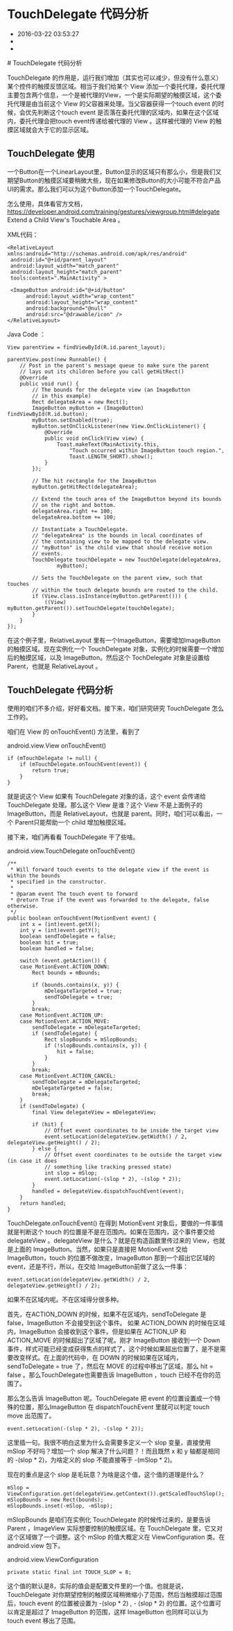 # TouchDelegate 代码分析
- 2016-03-22 03:53:27
- 
- 

<!--markdown--># TouchDelegate 代码分析

TouchDelegate 的作用是，运行我们增加（其实也可以减少，但没有什么意义）某个控件的触摸反馈区域。相当于我们给某个 View 添加一个委托代理，委托代理主要包含两个信息，一个是被代理的View，一个是实际期望的触摸区域，这个委托代理是由当前这个 View 的父容器来处理。当父容器获得一个touch event 的时候，会优先判断这个touch event 是否落在委托代理的区域内，如果在这个区域内，委托代理会把touch event传递给被代理的 View 。这样被代理的 View 的触摸区域就会大于它的显示区域。

## TouchDelegate 使用

一个Button在一个LinearLayout里，Button显示的区域只有那么小，但是我们又期望Button的触摸区域要稍微大些，现在如果修改Button的大小可能不符合产品UI的需求。那么我们可以为这个Button添加一个TouchDelegate。

怎么使用，具体看官方文档，<https://developer.android.com/training/gestures/viewgroup.html#delegate> Extend a Child View's Touchable Area 。

XML代码：

    <RelativeLayout xmlns:android="http://schemas.android.com/apk/res/android"
     android:id="@+id/parent_layout"
     android:layout_width="match_parent"
     android:layout_height="match_parent"
     tools:context=".MainActivity" >
 
     <ImageButton android:id="@+id/button"
          android:layout_width="wrap_content"
          android:layout_height="wrap_content"
          android:background="@null"
          android:src="@drawable/icon" />
    </RelativeLayout>


Java Code ： 

    View parentView = findViewById(R.id.parent_layout);
        
    parentView.post(new Runnable() {
        // Post in the parent's message queue to make sure the parent
        // lays out its children before you call getHitRect()
        @Override
        public void run() {
            // The bounds for the delegate view (an ImageButton
            // in this example)
            Rect delegateArea = new Rect();
            ImageButton myButton = (ImageButton) findViewById(R.id.button);
            myButton.setEnabled(true);
            myButton.setOnClickListener(new View.OnClickListener() {
                @Override
                public void onClick(View view) {
                    Toast.makeText(MainActivity.this, 
                        "Touch occurred within ImageButton touch region.", 
                        Toast.LENGTH_SHORT).show();
                }
            });
     
            // The hit rectangle for the ImageButton
            myButton.getHitRect(delegateArea);
            
            // Extend the touch area of the ImageButton beyond its bounds
            // on the right and bottom.
            delegateArea.right += 100;
            delegateArea.bottom += 100;
            
            // Instantiate a TouchDelegate.
            // "delegateArea" is the bounds in local coordinates of 
            // the containing view to be mapped to the delegate view.
            // "myButton" is the child view that should receive motion
            // events.
            TouchDelegate touchDelegate = new TouchDelegate(delegateArea, 
                    myButton);
     
            // Sets the TouchDelegate on the parent view, such that touches 
            // within the touch delegate bounds are routed to the child.
            if (View.class.isInstance(myButton.getParent())) {
                ((View) myButton.getParent()).setTouchDelegate(touchDelegate);
            }
        }
    });

在这个例子里，RelativeLayout 里有一个ImageButton，需要增加ImageButton的触摸区域。现在实例化一个 TouchDelegate 对象，实例化的时候需要一个增加后的触摸区域，以及 ImageButton。然后这个 TochDelegate 对象是设置给 Parent，也就是 RelativeLayout 。

## TouchDelegate 代码分析

使用的咱们不多介绍，好好看文档。接下来，咱们研究研究 TouchDelegate 怎么工作的。

咱们在 View 的 onTouchEvent() 方法里，看到了

android.view.View onTouchEvent()

    if (mTouchDelegate != null) {
        if (mTouchDelegate.onTouchEvent(event)) {
            return true;
        }
    }

就是说这个 View 如果有 TouchDelegate 对象的话，这个 event 会传递给 TouchDelegate 处理。那么这个 View 是谁？这个 View 不是上面例子的 ImageButton，而是 RelativeLayout，也就是 parent。同时，咱们可以看出，一个 Parent只能帮助一个 child 增加触摸区域。

接下来，咱们再看看 TouchDelegate 干了些啥。

android.view.TouchDelegate onTouchEvent() 

    /**
     * Will forward touch events to the delegate view if the event is within the bounds
     * specified in the constructor.
     * 
     * @param event The touch event to forward
     * @return True if the event was forwarded to the delegate, false otherwise.
     */
    public boolean onTouchEvent(MotionEvent event) {
        int x = (int)event.getX();
        int y = (int)event.getY();
        boolean sendToDelegate = false;
        boolean hit = true;
        boolean handled = false;

        switch (event.getAction()) {
        case MotionEvent.ACTION_DOWN:
            Rect bounds = mBounds;

            if (bounds.contains(x, y)) {
                mDelegateTargeted = true;
                sendToDelegate = true;
            }
            break;
        case MotionEvent.ACTION_UP:
        case MotionEvent.ACTION_MOVE:
            sendToDelegate = mDelegateTargeted;
            if (sendToDelegate) {
                Rect slopBounds = mSlopBounds;
                if (!slopBounds.contains(x, y)) {
                    hit = false;
                }
            }
            break;
        case MotionEvent.ACTION_CANCEL:
            sendToDelegate = mDelegateTargeted;
            mDelegateTargeted = false;
            break;
        }
        if (sendToDelegate) {
            final View delegateView = mDelegateView;
            
            if (hit) {
                // Offset event coordinates to be inside the target view
                event.setLocation(delegateView.getWidth() / 2, delegateView.getHeight() / 2);
            } else {
                // Offset event coordinates to be outside the target view (in case it does
                // something like tracking pressed state)
                int slop = mSlop;
                event.setLocation(-(slop * 2), -(slop * 2));
            }
            handled = delegateView.dispatchTouchEvent(event);
        }
        return handled;
    }


TouchDelegate.onTouchEvent() 在得到 MotionEvent 对象后，要做的一件事情就是判断这个 touch 的位置是不是在范围内。如果在范围内，这个事件要交给 delegateView 。delegateView 是什么？就是在构造函数里传过来的 View，也就是上面的 ImageButton。当然，如果只是直接把 MotionEvent 交给 ImageButton，touch 的位置不做改变，ImageButton 那到一个超出它区域的event，还是不行，所以，在交给 ImageButton前做了这么一件事： 

    event.setLocation(delegateView.getWidth() / 2, delegateView.getHeight() / 2);

如果不在区域内呢。不在区域得分很多种。

首先，在ACTION_DOWN 的时候，如果不在区域内，sendToDelegate 是 false，ImageButton 不会接受到这个事件。
如果 ACTION_DOWN 的时候在区域内，ImageButton 会接收到这个事件。但是如果在 ACTION_UP 和 ACTION_MOVE 的时候超出了区域了呢。刚才 ImageButton 接收到一个 Down 事件，样式可能已经变成获得焦点的样式了，这个时候如果超出位置了，是不是需要改变样式。在上面的代码中，在 DOWN 的时候如果在区域内，sendToDelegate = true 了，然后在 MOVE 的过程中移出了区域，那么 hit = false 。那么TouchDelegate也需要告诉 ImageButton ，touch 已经不在你的范围了。

那么怎么告诉 ImageButton 呢。TouchDelegate 把 event 的位置设置成一个特殊的位置，那么ImageButton 在 dispatchTouchEvent 里就可以判定 touch move 出范围了。

	event.setLocation(-(slop * 2), -(slop * 2));

这里插一句。我很不明白这里为什么会需要多定义一个 slop 变量，直接使用 mSlop 不好吗？增加一个 slop 解决了什么问题？！而且既然 x 和 y 轴都是相同的 -(slop * 2)，为啥定义的 slop 不能直接等于 -(mSlop * 2)。

现在的重点是这个 slop 是毛玩意？为啥是这个值，这个值的道理是什么？

	mSlop = ViewConfiguration.get(delegateView.getContext()).getScaledTouchSlop();
	mSlopBounds = new Rect(bounds);
	mSlopBounds.inset(-mSlop, -mSlop);

mSlopBounds 是咱们在实例化 TouchDelegate 的时候传过来的，是要告诉 Parent ，ImageView 实际想要控制的触摸区域。在 TouchDelegate 里，它又对这个区域做了一个调整。这个 mSlop 的值大概定义在 ViewConfiguration 类。在 android.view 包下。

android.view.ViewConfiguration

    private static final int TOUCH_SLOP = 8;

这个值的默认是8，实际的值会是配置文件里的一个值。也就是说，TouchDelegate 对你期望控制的触摸区域稍微缩小了范围，然后当触摸超过范围后，touch event 的位置被设置为 -(slop * 2) , - (slop * 2) 的位置。这个位置可以肯定是超过了 ImageButton 的范围，这样 ImageButton 也同样可以认为 touch event 移出了范围。